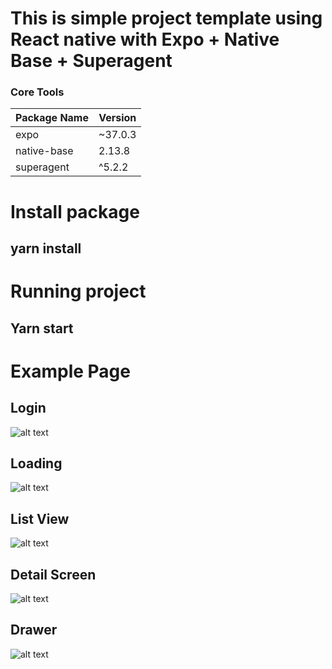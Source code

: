 # This is simple project template using React native with Expo + Native Base + Superagent

### Core Tools 
|   Package Name                |   Version     |
| ---------------               | ------------  |
|  expo                         | ~37.0.3       |
|  native-base                  | 2.13.8        |
|  superagent                   | ^5.2.2        |


# Install package
## yarn install

# Running project
## Yarn start

# Example Page

## Login
![alt text](https://github.com/onesinus/expo_native_base_template/blob/master/assets/image_example_screen/login.png?raw=true)

## Loading
![alt text](https://github.com/onesinus/expo_native_base_template/blob/master/assets/image_example_screen/loading.png?raw=true)

## List View
![alt text](https://github.com/onesinus/expo_native_base_template/blob/master/assets/image_example_screen/listview.png?raw=true)

## Detail Screen
![alt text](https://github.com/onesinus/expo_native_base_template/blob/master/assets/image_example_screen/detail_page.png?raw=true)

## Drawer
![alt text](https://github.com/onesinus/expo_native_base_template/blob/master/assets/image_example_screen/drawer.png?raw=true)
